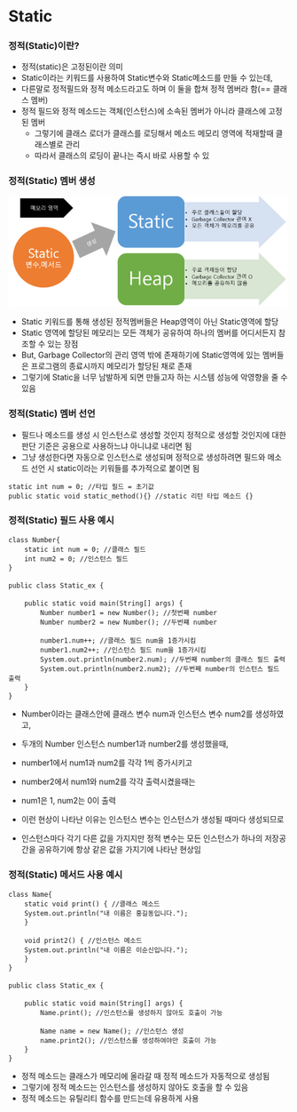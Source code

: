 # Static

### 정적(Static)이란?

* 정적(static)은 고정된이란 의미
* Static이라는 키워드를 사용하여 Static변수와 Static메소드를 만들 수 있는데,
* 다른말로 정적필드와 정적 메소드라고도 하며 이 둘을 합쳐 정적 멤버라 함(== 클래스 멤버)
* 정적 필드와 정적 메소드는 객체(인스턴스)에 소속된 멤버가 아니라 클래스에 고정된 멤버
  * 그렇기에 클래스 로더가 클래스를 로딩해서 메소드 메모리 영역에 적재할때 클래스별로 관리
  * 따라서 클래스의 로딩이 끝나는 즉시 바로 사용할 수 있



### 정적(Static) 멤버 생성

![](<../../.gitbook/assets/image (5).png>)

* Static 키워드를 통해 생성된 정적멤버들은 Heap영역이 아닌 Static영역에 할당
* Static 영역에 할당된 메모리는 모든 객체가 공유하여 하나의 멤버를 어디서든지 참조할 수 있는 장점
* But, Garbage Collector의 관리 영역 밖에 존재하기에 Static영역에 있는 멤버들은 프로그램의 종료시까지 메모리가 할당된 채로 존재
* 그렇기에 Static을 너무 남발하게 되면 만들고자 하는 시스템 성능에 악영향을 줄 수 있음



### 정적(Static) 멤버 선언

* 필드나 메소드를 생성 시 인스턴스로 생성할 것인지 정적으로 생성할 것인지에 대한 판단 기준은 공용으로 사용하느냐 아니냐로 내리면 됨
* 그냥 생성한다면 자동으로 인스턴스로 생성되며 정적으로 생성하려면 필드와 메소드 선언 시 static이라는 키워들를 추가적으로 붙이면 됨

```
static int num = 0; //타입 필드 = 초기값 
public static void static_method(){} //static 리턴 타입 메소드 {}
```



### 정적(Static) 필드 사용 예시

```
class Number{
    static int num = 0; //클래스 필드
    int num2 = 0; //인스턴스 필드
}

public class Static_ex {
	
    public static void main(String[] args) {
    	Number number1 = new Number(); //첫번째 number
    	Number number2 = new Number(); //두번쨰 number
    	
    	number1.num++; //클래스 필드 num을 1증가시킴
    	number1.num2++; //인스턴스 필드 num을 1증가시킴
    	System.out.println(number2.num); //두번째 number의 클래스 필드 출력
    	System.out.println(number2.num2); //두번째 number의 인스턴스 필드 출력
    }
}
```

* Number이라는 클래스안에 클래스 변수 num과 인스턴스 변수 num2를 생성하였고,
* 두개의 Number 인스턴스 number1과 number2를 생성했을때,
* number1에서 num1과 num2를 각각 1씩 증가시키고&#x20;
* number2에서 num1와 num2를 각각 출력시켰을때는&#x20;
*   num1은 1, num2는 0이 출력


* 이런 현상이 나타난 이유는  인스턴스 변수는 인스턴스가 생성될 때마다 생성되므로&#x20;
* 인스턴스마다 각기 다른 값을 가지지만 정적 변수는 모든 인스턴스가 하나의 저장공간을 공유하기에 항상 같은 값을 가지기에 나타난 현상임&#x20;



### 정적(Static) 메서드 사용 예시

```
class Name{
    static void print() { //클래스 메소드
	System.out.println("내 이름은 홍길동입니다.");
    }

    void print2() { //인스턴스 메소드
	System.out.println("내 이름은 이순신입니다.");
    }
}

public class Static_ex {
	
    public static void main(String[] args) {
        Name.print(); //인스턴스를 생성하지 않아도 호출이 가능
    	
        Name name = new Name(); //인스턴스 생성
        name.print2(); //인스턴스를 생성하여야만 호출이 가능
    }
}
```

* 정적 메소드는 클래스가 메모리에 올라갈 때 정적 메소드가 자동적으로 생성됨
* 그렇기에 정적 메소드는 인스턴스를 생성하지 않아도 호출을 할 수 있음
* 정적 메소드는 유틸리티 함수를 만드는데 유용하게 사용   &#x20;
